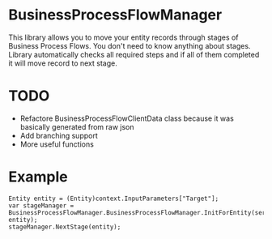 # BusinessProcessFlowManager
This library allows you to move your entity records through stages of Business Process Flows. You don't need to know anything about stages. Library automatically checks all required steps and if all of them completed it will move record to next stage.

# TODO
* Refactore BusinessProcessFlowClientData class because it was basically generated from raw json
* Add branching support
* More useful functions

# Example

```
Entity entity = (Entity)context.InputParameters["Target"];
var stageManager = BusinessProcessFlowManager.BusinessProcessFlowManager.InitForEntity(service, entity);
stageManager.NextStage(entity);
```

